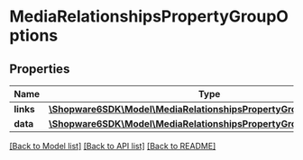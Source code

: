 # MediaRelationshipsPropertyGroupOptions

## Properties
Name | Type | Description | Notes
------------ | ------------- | ------------- | -------------
**links** | [**\Shopware6SDK\Model\MediaRelationshipsPropertyGroupOptionsLinks**](MediaRelationshipsPropertyGroupOptionsLinks.md) |  | [optional] 
**data** | [**\Shopware6SDK\Model\MediaRelationshipsPropertyGroupOptionsData[]**](MediaRelationshipsPropertyGroupOptionsData.md) |  | [optional] 

[[Back to Model list]](../../README.md#documentation-for-models) [[Back to API list]](../../README.md#documentation-for-api-endpoints) [[Back to README]](../../README.md)

